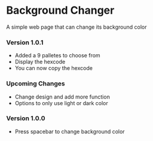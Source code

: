 # Background Changer

A simple web page that can change its background color

### Version 1.0.1

-   Added a 9 palletes to choose from
-   Display the hexcode
-   You can now copy the hexcode

### Upcoming Changes

-   Change design and add more function
-   Options to only use light or dark color

### Version 1.0.0

-   Press spacebar to change background color
